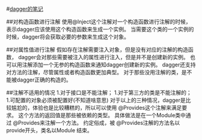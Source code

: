 #[dagger的笔记](http://google.github.io/dagger/)

##对构造函数进行注解
使用@Inject这个注解对一个构造函数进行注解的时候，表示dagger应该使用这个构造函数来生成一个实例。
当需要这个类的一个实例的时候，dagger将会获取必要的参数来生成这个对象。


##对属性值进行注解
假如存在注解需要注入对象，但是没有对应的注解的构造函数，
dagger会对那些需要被注入的属性进行注入，但是并不是创建新的实例。
也可以用注解添加一个无参的构造函数来通知dagger创建新的实例。
dagger还支持对方法的注解，尽管属性或者构造函数更加典型。
对于那些没用注解的类，是不能被dagger正确的构造的。

##注解不适用的情况
1.对于接口是不能注解；
1.对于第三方的类是不能注解的；
1.可配置的对象必须被配置好(不知道啥意思)
对于以上的三种情况，dagger是比较尴尬的，体验也是比较糟糕的，所以可以使用 @Provides这个注解来满足要求。
这个方法的返回值是那些被依赖的类型。
具体做法是在一个Module类中通过 @Provides来注解一个方法。
约定俗成，被 @Provides注解的方法名以provide开头，类名以Module 结束。






